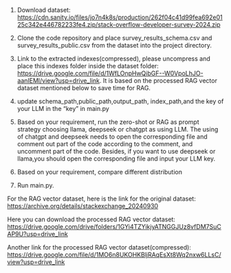 1. Download dataset: https://cdn.sanity.io/files/jo7n4k8s/production/262f04c41d99fea692e0125c342e446782233fe4.zip/stack-overflow-developer-survey-2024.zip

2. Clone the code repository and place survey_results_schema.csv and survey_results_public.csv from the dataset into the project directory.

3. Link to the extracted indexes(compressed), please uncompress and place this indexes folder inside the dataset folder: https://drive.google.com/file/d/1WfLOnpHwQibGF--W0VpoLhJO-aanIEMl/view?usp=drive_link. It is based on the processed  RAG vector dataset mentioned below to save time for RAG.

4. update schema_path,public_path,output_path, index_path,and the key of your LLM in the “key” in main.py

5. Based on your requirement, run the zero-shot or RAG as prompt strategy choosing llama, deepseek or chatgpt as using LLM. The using of chatgpt and deepseek needs to open the corresponding file and comment out part of the code according to the comment, and uncomment part of the code. Besides, if you want to use deepseek or llama,you should open the corresponding file and input your LLM key.

6. Based on your requirement, compare different distribution

7. Run main.py.

For the RAG vector dataset, here is the link for the original dataset: https://archive.org/details/stackexchange_20240930

Here you can download the processed RAG vector dataset: https://drive.google.com/drive/folders/1GYi4TZYikjyATNGGJUz8vfDM7SuCAP9U?usp=drive_link

Another link for the processed RAG vector dataset(compressed): https://drive.google.com/file/d/1MO6n8UKOHKBljRAqEsXt8Wq2nxw6LLsC/view?usp=drive_link